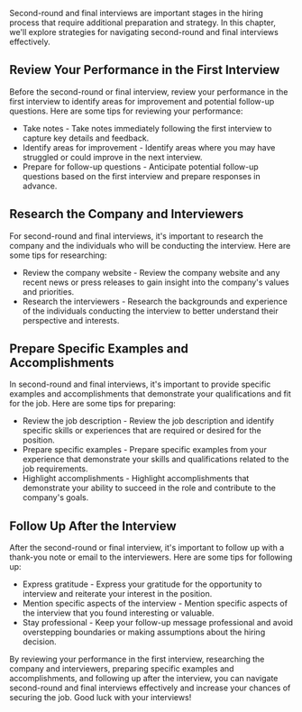 
Second-round and final interviews are important stages in the hiring process that require additional preparation and strategy. In this chapter, we'll explore strategies for navigating second-round and final interviews effectively.

Review Your Performance in the First Interview
----------------------------------------------

Before the second-round or final interview, review your performance in the first interview to identify areas for improvement and potential follow-up questions. Here are some tips for reviewing your performance:

* Take notes - Take notes immediately following the first interview to capture key details and feedback.
* Identify areas for improvement - Identify areas where you may have struggled or could improve in the next interview.
* Prepare for follow-up questions - Anticipate potential follow-up questions based on the first interview and prepare responses in advance.

Research the Company and Interviewers
-------------------------------------

For second-round and final interviews, it's important to research the company and the individuals who will be conducting the interview. Here are some tips for researching:

* Review the company website - Review the company website and any recent news or press releases to gain insight into the company's values and priorities.
* Research the interviewers - Research the backgrounds and experience of the individuals conducting the interview to better understand their perspective and interests.

Prepare Specific Examples and Accomplishments
---------------------------------------------

In second-round and final interviews, it's important to provide specific examples and accomplishments that demonstrate your qualifications and fit for the job. Here are some tips for preparing:

* Review the job description - Review the job description and identify specific skills or experiences that are required or desired for the position.
* Prepare specific examples - Prepare specific examples from your experience that demonstrate your skills and qualifications related to the job requirements.
* Highlight accomplishments - Highlight accomplishments that demonstrate your ability to succeed in the role and contribute to the company's goals.

Follow Up After the Interview
-----------------------------

After the second-round or final interview, it's important to follow up with a thank-you note or email to the interviewers. Here are some tips for following up:

* Express gratitude - Express your gratitude for the opportunity to interview and reiterate your interest in the position.
* Mention specific aspects of the interview - Mention specific aspects of the interview that you found interesting or valuable.
* Stay professional - Keep your follow-up message professional and avoid overstepping boundaries or making assumptions about the hiring decision.

By reviewing your performance in the first interview, researching the company and interviewers, preparing specific examples and accomplishments, and following up after the interview, you can navigate second-round and final interviews effectively and increase your chances of securing the job. Good luck with your interviews!
